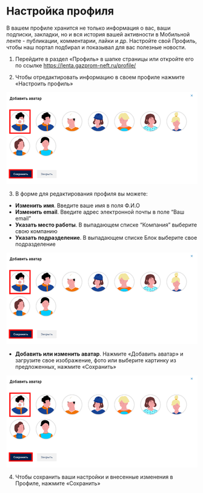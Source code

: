 # Настройка профиля

В вашем профиле хранится не только информация о вас, ваши подписки, закладки, но и вся история вашей активности в Мобильной ленте - публикации, комментарии, лайки и др. Настройте свой Профиль, чтобы наш портал подбирал и показывал для вас полезные новости.

1. Перейдите в раздел «Профиль» в шапке страницы или откройте его по ссылке https://lenta.gazprom-neft.ru/profile/

2. Чтобы отредактировать информацию в своем профиле нажмите «Настроить профиль»

![![profile-settings-1](../assets/profile-settings-1.png)](../assets/profile-settings-1.png)

3. В форме для редактирования профиля вы можете:
* **Изменить имя**. Введите ваше имя в поля Ф.И.О
* **Изменить email**. Введите адрес электронной почты в поле “Ваш email”
* **Указать место работы**. В выпадающем списке “Компания” выберите свою компанию
* **Указать подразделение**. В выпадающем списке Блок выберите свое подразделение

![![profile-settings-2](../assets/profile-settings-2.png)](../assets/profile-settings-1.png)

* **Добавить или изменить аватар**. Нажмите «Добавить аватар» и загрузите свое изображение, фото или выберите картинку из предложенных, нажмите «Сохранить»

![![profile-settings-3](../assets/profile-settings-3.png)](../assets/profile-settings-1.png)

4. Чтобы сохранить ваши настройки и внесенные изменения в Профиле, нажмите «Сохранить»
